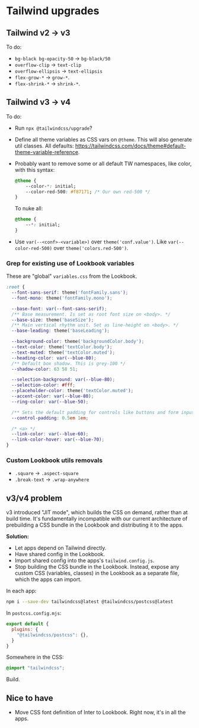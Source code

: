 # Tailwind upgrades

## Tailwind v2 -> v3

To do:

* `bg-black bg-opacity-50` -> `bg-black/50`
* `overflow-clip` -> `text-clip`
* `overflow-ellipsis` -> `text-ellipsis`
* `flex-grow-*` -> `grow-*`.
* `flex-shrink-*` -> `shrink-*`.

## Tailwind v3 -> v4

To do:

* Run `npx @tailwindcss/upgrade`?
* Define all theme variables as CSS vars on `@theme`. This will also generate util classes. All defaults: https://tailwindcss.com/docs/theme#default-theme-variable-reference.
* Probably want to remove some or all default TW namespaces, like color, with this syntax:

   ```css
   @theme {
       --color-*: initial;
       --color-red-500: #f87171; /* Our own red-500 */
   }
   ```
   To nuke all:
   
   ```css
   @theme {
       --*: initial;
   }
   ```

* Use `var(--<conf>-<variable>)` over `theme('conf.value')`. Like `var(--color-red-500)` over `theme('colors.red-500')`.

### Grep for existing use of Lookbook variables

These are "global" `variables.css` from the Lookbook.
```css
:root {
  --font-sans-serif: theme('fontFamily.sans');
  --font-mono: theme('fontFamily.mono');

  --base-font: var(--font-sans-serif);
  /** Base measurement. Is set as root font size on <body>. */
  --base-size: theme('baseSize');
  /** Main vertical rhythm unit. Set as line-height on <body>. */
  --base-leading: theme('baseLeading');

  --background-color: theme('backgroundColor.body');
  --text-color: theme('textColor.body');
  --text-muted: theme('textColor.muted');
  --heading-color: var(--blue-80);
  /** Default box shadow. This is grey-100 */
  --shadow-color: 63 58 51;

  --selection-background: var(--blue-80);
  --selection-color: #fff;
  --placeholder-color: theme('textColor.muted');
  --accent-color: var(--blue-80);
  --ring-color: var(--blue-50);

  /** Sets the default padding for controls like buttons and form inputs. */
  --control-padding: 0.5em 1em;

  /* <a> */
  --link-color: var(--blue-60);
  --link-color-hover: var(--blue-70);
}
```

### Custom Lookbook utils removals

* `.square` -> `.aspect-square`
* `.break-text` -> `.wrap-anywhere`

## v3/v4 problem

v3 introduced "JIT mode", which builds the CSS on demand, rather than at build time. It's fundamentally incompatible with our current architecture of prebuilding a CSS bundle in the Lookbook and distributing it to the apps.

**Solution:**

* Let apps depend on Tailwind directly.
* Have shared config in the Lookbook.
* Import shared config into the apps's `tailwind.config.js`.
* Stop building the CSS bundle in the Lookbook. Instead, expose any custom CSS (variables, classes) in the Lookbook as a separate file, which the apps can import.

In each app:

```bash
npm i --save-dev tailwindcss@latest @tailwindcss/postcss@latest
```

In `postcss.config.mjs`:

```js
export default {
  plugins: {
    "@tailwindcss/postcss": {},
  }
}
```

Somewhere in the CSS:

```css
@import "tailwindcss";
```

Build.

## Nice to have

* Move CSS font definition of Inter to Lookbook. Right now, it's in all the apps.
